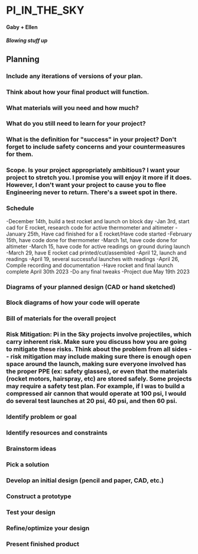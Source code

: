 # PI_IN_THE_SKY

#### Gaby + Ellen 
#### *Blowing stuff up*

## Planning


### Include any iterations of versions of your plan.  
### Think about how your final product will function.  
### What materials will you need and how much?  
### What do you still need to learn for your project?
### What is the definition for "success" in your project? Don't forget to include safety concerns and your countermeasures for them. 
### Scope.  Is your project appropriately ambitious?  I want your project to stretch you.  I promise you will enjoy it more if it does.  However, I don't want your project to cause you to flee Engineering never to return.  There's a sweet spot in there.

### Schedule

-December 14th, build a test rocket and launch on block day
-Jan 3rd, start cad for E rocket, research code for active thermometer and altimeter
-January 25th, Have cad finished for a E rocket/Have code started 
-February 15th, have code done for thermometer
-March 1st, have code done for altimeter
-March 15, have code for active readings on ground during launch
-March 29, have E rocket cad printed/cut/assembled 
-April 12, launch and readings
-April 19, several successful launches with readings
-April 26, Compile recording and documentation
-Have rocket and final launch complete April 30th 2023
-Do any final tweaks
-Project due May 19th 2023



### Diagrams of your planned design (CAD or hand sketched)
### Block diagrams of how your code will operate
### Bill of materials for the overall project
### Risk Mitigation: Pi in the Sky projects involve projectiles, which carry inherent risk. Make sure you discuss how you are going to mitigate these risks. Think about the problem from all sides -- risk mitigation may include making sure there is enough open space around the launch, making sure everyone involved has the proper PPE (ex: safety glasses), or even that the materials (rocket motors, hairspray, etc) are stored safely. Some projects may require a safety test plan. For example, if I was to build a compressed air cannon that would operate at 100 psi, I would do several test launches at 20 psi, 40 psi, and then 60 psi. 

### Identify problem or goal
### Identify resources and constraints
### Brainstorm ideas
### Pick a solution
### Develop an initial design (pencil and paper, CAD, etc.)
### Construct a prototype
### Test your design
### Refine/optimize your design
### Present finished product


